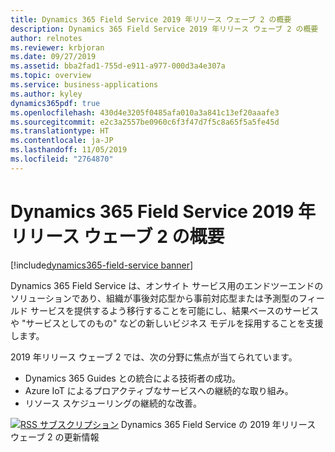 ```yaml
---
title: Dynamics 365 Field Service 2019 年リリース ウェーブ 2 の概要
description: Dynamics 365 Field Service 2019 年リリース ウェーブ 2 の概要
author: relnotes
ms.reviewer: krbjoran
ms.date: 09/27/2019
ms.assetid: bba2fad1-755d-e911-a977-000d3a4e307a
ms.topic: overview
ms.service: business-applications
ms.author: kyley
dynamics365pdf: true
ms.openlocfilehash: 430d4e3205f0485afa010a3a841c13ef20aaafe3
ms.sourcegitcommit: e2c3a2557be0960c6f3f47d7f5c8a65f5a5fe45d
ms.translationtype: HT
ms.contentlocale: ja-JP
ms.lasthandoff: 11/05/2019
ms.locfileid: "2764870"
---
```

# <a name="overview-of-dynamics-365-field-service-2019-release-wave-2"></a>Dynamics 365 Field Service 2019 年リリース ウェーブ 2 の概要
[!include[dynamics365-field-service banner](../includes/dynamics365-field-service.md)]

<!--overview start-->
Dynamics 365 Field Service は、オンサイト サービス用のエンドツーエンドのソリューションであり、組織が事後対応型から事前対応型または予測型のフィールド サービスを提供するよう移行することを可能にし、結果ベースのサービスや "サービスとしてのもの" などの新しいビジネス モデルを採用することを支援します。  

2019 年リリース ウェーブ 2 では、次の分野に焦点が当てられています。

-   Dynamics 365 Guides との統合による技術者の成功。
-   Azure IoT によるプロアクティブなサービスへの継続的な取り組み。
-   リソース スケジューリングの継続的な改善。

[![RSS サブスクリプション](/dynamics365-release-plan/media/feed-icon.png "RSS サブスクリプション")](https://docs.microsoft.com/api/search/rss?locale=en-us&$filter=scopes%2Fany(t%3A%20t%20eq%20%27\dynamics365-field-service-192%27)) Dynamics 365 Field Service の 2019 年リリース ウェーブ 2 の更新情報
<!--overview end-->